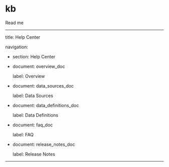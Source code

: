 # kb
Read me

---


title: Help Center


navigation:


  - section: Help Center


  - document: overview_doc


    label: Overview


  - document: data_sources_doc


    label: Data Sources


  - document: data_definitions_doc


    label: Data Definitions


  - document: faq_doc


    label: FAQ


  - document: release_notes_doc


    label: Release Notes


---
